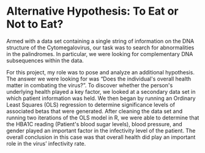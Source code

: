 # Alternative Hypothesis: To Eat or Not to Eat?
Armed with a data set containing a single string of information on the DNA structure of the Cytomegalovirus, our task was to search for abnormalities in the palindromes. In particular, we were looking for complementary DNA subsequences within the data. 

For this project, my role was to pose and analyze an additional hypothesis. The answer we were looking for was “Does the individual's overall health matter in combating the virus?”. To discover whether the person's underlying health played a key factor, we looked at a secondary data set in which patient information was held. We then began by running an Ordinary Least Squares (OLS) regression to determine significance levels of associated betas that were generated. After cleaning the data set and running two iterations of the OLS model in R, we were able to determine that the HBA1C reading (Patient's blood sugar levels), blood pressure, and gender played an important factor in the infectivity level of the patient. The overall conclusion in this case was that overall health did play an important role in the virus’ infectivity rate.
